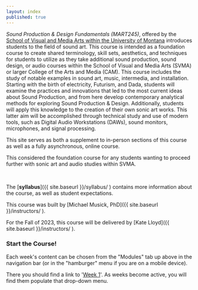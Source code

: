 ```yaml
---
layout: index
published: true
---
```



_Sound Production & Design Fundamentals (MART245)_, offered by the [School of Visual and Media Arts within the University of Montana](https://www.umt.edu/svma/) introduces students to the field of sound art. This course is intended as a foundation course to create shared terminology, skill sets, aesthetics, and techniques for students to utilize as they take additional sound production, sound design, or audio courses within the School of Visual and Media Arts (SVMA) or larger College of the Arts and Media (CAM). This course includes the study of notable examples in sound art, music, intermedia, and installation. Starting with the birth of electricity, Futurism, and Dada, students will examine the practices and innovations that led to the most current ideas about Sound Production, and from here develop contemporary analytical methods for exploring Sound Production & Design. Additionally, students will apply this knowledge to the creation of their own sonic art works. This latter aim will be accomplished through technical study and use of modern tools, such as Digital Audio Workstations (DAWs), sound monitors, microphones, and signal processing.

This site serves as both a supplement to in-person sections of this course as well as a fully asynchronous, online course.

This considered the foundation course for any students wanting to proceed further with sonic art and audio studies within SVMA.

<br />


The [**syllabus**]({{ site.baseurl }}/syllabus/ ) contains more information about the course, as well as student expectations.


This course was built by [Michael Musick, PhD]({{ site.baseurl }}/instructors/ ).

For the Fall of 2023, this course will be delivered by [Kate Lloyd]({{ site.baseurl }}/instructors/ ).


### Start the Course!

Each week's content can be chosen from the "Modules" tab up above in the navigation bar (or in the "hamburger" menu if you are on a mobile device).

There you should find a link to '[Week 1]({{site.baseurl}}/modules/week-1/welcome/)'. As weeks become active, you will find them populate that drop-down menu.

<!-- <div class="embed-responsive embed-responsive-16by9"><iframe class="embed-responsive-item" src="https://www.youtube.com/embed/xE7-fWrOkaQ" frameborder="0" allowfullscreen></iframe></div> -->
